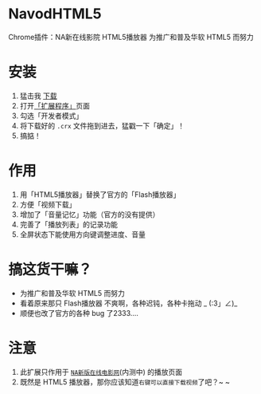 NavodHTML5
===============

Chrome插件：NA新在线影院 HTML5播放器 
为推广和普及华软 HTML5 而努力


安装
==============
1. 猛击我 [下载](https://github.com/viko16/navodhtml5/raw/master/navodhtml5.crx)
1. 打开[「扩展程序」](chrome://extensions)页面
1. 勾选「开发者模式」
1. 将下载好的 `.crx` 文件拖到进去，猛戳一下「确定」！
1. 搞掂！


作用
==============
1. 用「HTML5播放器」替换了官方的「Flash播放器」
1. 方便「视频下载」
1. 增加了「音量记忆」功能（官方的没有提供）
1. 完善了「播放列表」的记录功能
1. 全屏状态下能使用方向键调整进度、音量


搞这货干嘛？
==============
- 为推广和普及华软 HTML5 而努力
- 看着原来那只 Flash播放器 不爽啊，各种迟钝，各种卡拖动 _ (:3」∠)_
- 顺便也改了官方的各种 bug 了2333....


注意
==============
1. 此扩展只作用于 [`NA新版在线电影网`](http://navod.scse.com.cn)(内测中) 的播放页面
1. 既然是 HTML5 播放器，那你应该知道`右键可以直接下载视频`了吧？~ ~